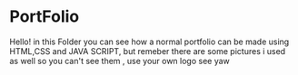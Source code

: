 # PortFolio
Hello! in this Folder you can see how a normal portfolio can be made using HTML,CSS and JAVA SCRIPT, but remeber there are some pictures i used as well so you can't see them , use your own logo see yaw

